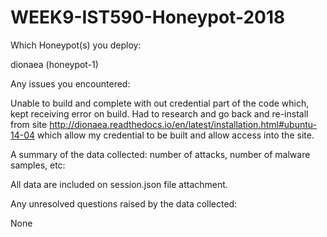 # WEEK9-IST590-Honeypot-2018

Which Honeypot(s) you deploy:

dionaea (honeypot-1)

Any issues you encountered:

Unable to build and complete with out credential part of the code which, kept receiving error on build. Had to research and go back and re-install from site http://dionaea.readthedocs.io/en/latest/installation.html#ubuntu-14-04 which allow my credential to be built and allow access into the site.

A summary of the data collected: number of attacks, number of malware samples, etc: 

All data are included on session.json file attachment.

Any unresolved questions raised by the data collected:

None

